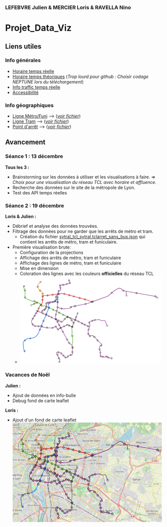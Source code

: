 ### LEFEBVRE Julien & MERCIER Loris & RAVELLA Nino
# Projet_Data_Viz

## Liens utiles
### Info générales
- [Horaire temps réelle](https://data.grandlyon.com/portail/fr/jeux-de-donnees/prochains-passages-reseau-transports-commun-lyonnais-rhonexpress-disponibilites-temps-reel/info)
- [Horaire temps théoriques](https://data.grandlyon.com/portail/fr/jeux-de-donnees/horaires-theoriques-reseau-transports-commun-lyonnais/telechargements) (*Trop lourd pour github : Choisir codage NEPTUNE lors du téléchargement*)
- [Info traffic temps réelle](https://data.grandlyon.com/portail/fr/jeux-de-donnees/alertes-trafic-reseau-transports-commun-lyonnais-v2/api)
- [Accessibilité](https://data.grandlyon.com/portail/fr/jeux-de-donnees/alerte-accessibilite-reseau-transports-commun-lyonnais/api)

### Info géographiques
- [Ligne Métro/Funi](https://data.grandlyon.com/portail/fr/jeux-de-donnees/lignes-metro-funiculaire-reseau-transports-commun-lyonnais-v2/info) --> (*[voir fichier](./data/sytral_tcl_sytral.tcllignemetrofuni_2_0_0.json)*)
- [Ligne Tram](https://data.grandlyon.com/portail/fr/jeux-de-donnees/lignes-tramway-reseau-transports-commun-lyonnais-v2/info) --> (*[voir fichier](./data/sytral_tcl_sytral.tcllignetram_2_0_0.json)*)
- [Point d'arrêt](https://data.grandlyon.com/portail/fr/jeux-de-donnees/points-arret-reseau-transports-commun-lyonnais/telechargements) --> (*[voir fichier](./data/sytral_tcl_sytral.tclarret.json)*)

## Avancement
### Séance 1 : 13 décembre
**Tous les 3 :** 
- Brainstorming sur les données à utiliser et les visualisations à faire. => *Choix pour une visualisation du réseau TCL avec horaire et affluence.*
- Recherche des données sur le site de la métropole de Lyon. 
- Test des API temps réelles

### Séance 2 : 19 décembre
**Loris & Julien :**
- Débrief et analyse des données trouvées.
- Filtrage des données pour ne garder que les arrêts de métro et tram.
  - Création du fichier [sytral_tcl_sytral.tclarret_sans_bus.json](./data/sytral_tcl_sytral.tclarret_sans_bus.json) qui contient les arrêts de métro, tram et funiculaire.
- Première visualisation brute:
  -  Configuration de la projections
  - Affichage des arrêts de métro, tram et funiculaire
  - Affichage des lignes de métro, tram et funiculaire
  - Mise en dimension
  - Coloration des lignes avec les couleurs **officielles** du réseau TCL
  - ![Viz1.png](img/Viz1.png)

### Vacances de Noël
**Julien :**
- Ajout de données en info-bulle
- Debug fond de carte leaflet

**Loris :**
- Ajout d'un fond de carte leaflet
![Viz2.png](img/Viz2.png)